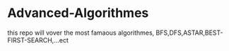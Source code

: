 # Advanced-Algorithmes
this repo will vover the most famaous algorithmes, BFS,DFS,ASTAR,BEST-FIRST-SEARCH,...ect
